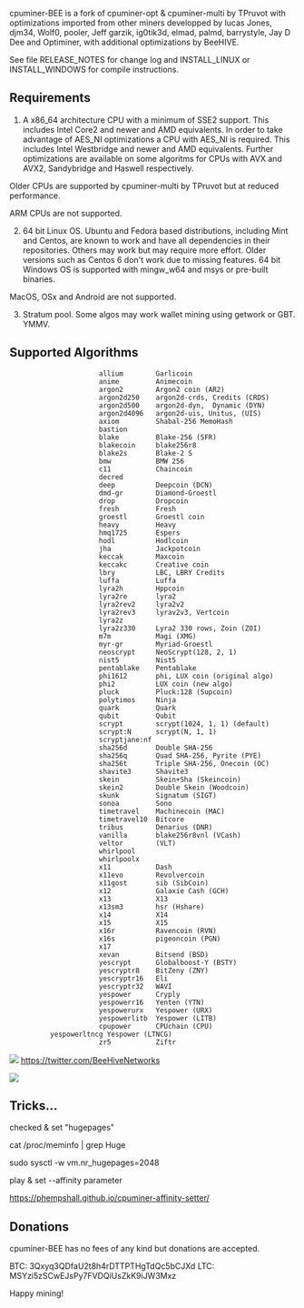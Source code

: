 cpuminer-BEE is a fork of cpuminer-opt & cpuminer-multi by TPruvot with optimizations
imported from other miners developped by lucas Jones, djm34, Wolf0, pooler,
Jeff garzik, ig0tik3d, elmad, palmd, barrystyle, Jay D Dee and Optiminer, with additional
optimizations by BeeHIVE.

See file RELEASE_NOTES for change log and INSTALL_LINUX or INSTALL_WINDOWS
for compile instructions.

Requirements
------------

1. A x86_64 architecture CPU with a minimum of SSE2 support. This includes
Intel Core2 and newer and AMD equivalents. In order to take advantage of AES_NI
optimizations a CPU with AES_NI is required. This includes Intel Westbridge
and newer and AMD equivalents. Further optimizations are available on some
algoritms for CPUs with AVX and AVX2, Sandybridge and Haswell respectively.

Older CPUs are supported by cpuminer-multi by TPruvot but at reduced
performance.

ARM CPUs are not supported.

2. 64 bit Linux OS. Ubuntu and Fedora based distributions, including Mint and
Centos, are known to work and have all dependencies in their repositories.
Others may work but may require more effort. Older versions such as Centos 6
don't work due to missing features. 
64 bit Windows OS is supported with mingw_w64 and msys or pre-built binaries.

MacOS, OSx and Android are not supported.

3. Stratum pool. Some algos may work wallet mining using getwork or GBT. YMMV.

Supported Algorithms
--------------------

                          allium        Garlicoin
                          anime         Animecoin
                          argon2        Argon2 coin (AR2)
                          argon2d250    argon2d-crds, Credits (CRDS)
                          argon2d500    argon2d-dyn,  Dynamic (DYN)
                          argon2d4096   argon2d-uis, Unitus, (UIS)
                          axiom         Shabal-256 MemoHash
                          bastion
                          blake         Blake-256 (SFR)
                          blakecoin     blake256r8
                          blake2s       Blake-2 S
                          bmw           BMW 256
                          c11           Chaincoin
                          decred
                          deep          Deepcoin (DCN)
                          dmd-gr        Diamond-Groestl
                          drop          Dropcoin
                          fresh         Fresh
                          groestl       Groestl coin
                          heavy         Heavy
                          hmq1725       Espers
                          hodl          Hodlcoin
                          jha           Jackpotcoin
                          keccak        Maxcoin
                          keccakc       Creative coin
                          lbry          LBC, LBRY Credits
                          luffa         Luffa
                          lyra2h        Hppcoin
                          lyra2re       lyra2
                          lyra2rev2     lyra2v2
                          lyra2rev3     lyrav2v3, Vertcoin
                          lyra2z        
                          lyra2z330     Lyra2 330 rows, Zoin (ZOI)
                          m7m           Magi (XMG)
                          myr-gr        Myriad-Groestl
                          neoscrypt     NeoScrypt(128, 2, 1)
                          nist5         Nist5
                          pentablake    Pentablake
                          phi1612       phi, LUX coin (original algo)
                          phi2          LUX coin (new algo)
                          pluck         Pluck:128 (Supcoin)
                          polytimos     Ninja
                          quark         Quark
                          qubit         Qubit
                          scrypt        scrypt(1024, 1, 1) (default)
                          scrypt:N      scrypt(N, 1, 1)
                          scryptjane:nf
                          sha256d       Double SHA-256
                          sha256q       Quad SHA-256, Pyrite (PYE)
                          sha256t       Triple SHA-256, Onecoin (OC)
                          shavite3      Shavite3
                          skein         Skein+Sha (Skeincoin)
                          skein2        Double Skein (Woodcoin)
                          skunk         Signatum (SIGT)
                          sonoa         Sono
                          timetravel    Machinecoin (MAC)
                          timetravel10  Bitcore
                          tribus        Denarius (DNR)
                          vanilla       blake256r8vnl (VCash)
                          veltor        (VLT)
                          whirlpool
                          whirlpoolx
                          x11           Dash
                          x11evo        Revolvercoin
                          x11gost       sib (SibCoin)
                          x12           Galaxie Cash (GCH)
                          x13           X13
                          x13sm3        hsr (Hshare)
                          x14           X14
                          x15           X15
                          x16r          Ravencoin (RVN)
                          x16s          pigeoncoin (PGN)
                          x17
                          xevan         Bitsend (BSD)
                          yescrypt      Globalboost-Y (BSTY)
                          yescryptr8    BitZeny (ZNY)
                          yescryptr16   Eli
                          yescryptr32   WAVI
                          yespower      Cryply
                          yespowerr16   Yenten (YTN)
                          yespowerurx   Yespower (URX)
                          yespowerlitb  Yespower (LITB)
                          cpupower      CPUchain (CPU)
			  yespowerltncg Yespower (LTNCG)
                          zr5           Ziftr

						  
![](https://i.imgur.com/A1dwLWw.jpg)
https://twitter.com/BeeHiveNetworks

![](https://i.imgur.com/wKq9ym4.png)

Tricks...
---------

checked & set "hugepages"

cat /proc/meminfo | grep Huge 

sudo sysctl -w vm.nr_hugepages=2048

play & set --affinity parameter

https://phempshall.github.io/cpuminer-affinity-setter/


Donations
---------

cpuminer-BEE has no fees of any kind but donations are accepted.

 BTC: 3Qxyq3QDfaU2t8h4rDTTPTHgTdQc5bCJXd
 LTC: MSYzi5zSCwEJsPy7FVDQiUsZkK9iJW3Mxz

Happy mining!


